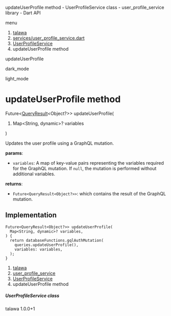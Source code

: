 




updateUserProfile method - UserProfileService class - user\_profile\_service library - Dart API







menu

1. [talawa](../../index.html)
2. [services/user\_profile\_service.dart](../../services_user_profile_service/services_user_profile_service-library.html)
3. [UserProfileService](../../services_user_profile_service/UserProfileService-class.html)
4. updateUserProfile method

updateUserProfile


dark\_mode

light\_mode




# updateUserProfile method


Future<[QueryResult](https://pub.dev/documentation/graphql/5.2.0-beta.9/graphql/QueryResult-class.html)<Object?>>
updateUserProfile(

1. Map<String, dynamic>? variables

)

Updates the user profile using a GraphQL mutation.

**params**:

* `variables`: A map of key-value pairs representing the variables required for the GraphQL mutation.
  If `null`, the mutation is performed without additional variables.

**returns**:

* `Future<QueryResult<Object?>>`: which contains the result of the GraphQL mutation.

## Implementation

```
Future<QueryResult<Object?>> updateUserProfile(
  Map<String, dynamic>? variables,
) {
  return databaseFunctions.gqlAuthMutation(
    queries.updateUserProfile(),
    variables: variables,
  );
}
```

 


1. [talawa](../../index.html)
2. [user\_profile\_service](../../services_user_profile_service/services_user_profile_service-library.html)
3. [UserProfileService](../../services_user_profile_service/UserProfileService-class.html)
4. updateUserProfile method

##### UserProfileService class





talawa
1.0.0+1






